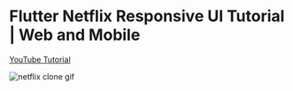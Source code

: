# Flutter Netflix Responsive UI Tutorial | Web and Mobile

[YouTube Tutorial](https://youtu.be/rJKN_880b-M)

![netflix clone gif](https://user-images.githubusercontent.com/51330668/107873098-ee901f00-6ec4-11eb-9f82-0e842cf1e347.gif)
